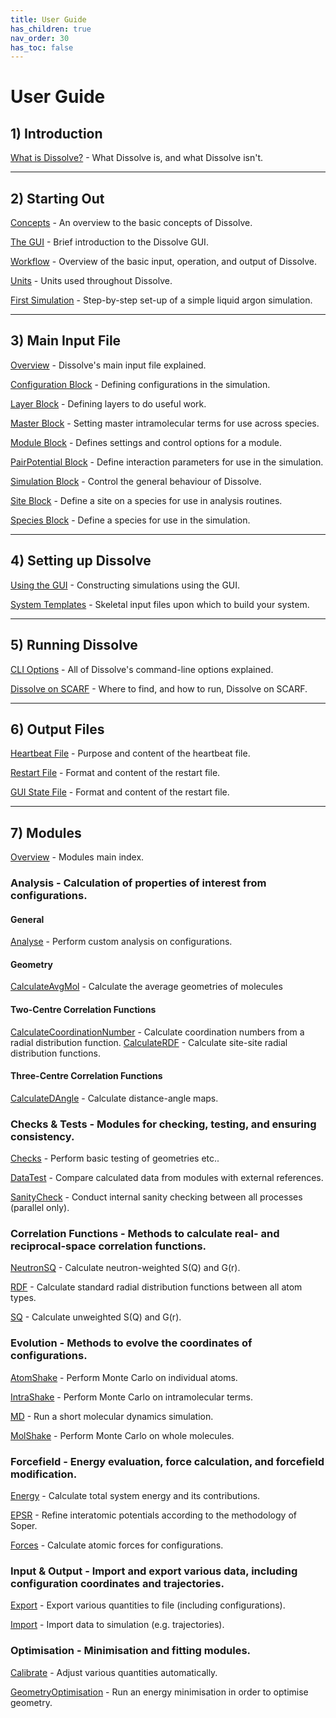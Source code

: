 ```yaml
---
title: User Guide
has_children: true
nav_order: 30
has_toc: false
---
```

# User Guide

## 1) Introduction

[What is Dissolve?](overview.md) - What Dissolve is, and what Dissolve isn't.

* * *

## 2) Starting Out

[Concepts](startingout/concepts.md) - An overview to the basic concepts of Dissolve.

[The GUI](startingout/gui.md) - Brief introduction to the Dissolve GUI.

[Workflow](startingout/workflow.md) - Overview of the basic input, operation, and output of Dissolve.

[Units](startingout/units.md) - Units used throughout Dissolve.

[First Simulation](../examples/argon/) - Step-by-step set-up of a simple liquid argon simulation.

* * *

## 3) Main Input File

[Overview](inputfile/index.md) - Dissolve's main input file explained.

[Configuration Block](inputfile/configuration.md) - Defining configurations in the simulation.

[Layer Block](inputfile/layer.md) - Defining layers to do useful work.

[Master Block](inputfile/master.md) - Setting master intramolecular terms for use across species.

[Module Block](inputfile/module.md) - Defines settings and control options for a module.

[PairPotential Block](inputfile/pairpotential.md) - Define interaction parameters for use in the simulation.

[Simulation Block](inputfile/simulation.md) - Control the general behaviour of Dissolve.

[Site Block](inputfile/site.md) - Define a site on a species for use in analysis routines.

[Species Block](inputfile/species.md) - Define a species for use in the simulation.

* * *

## 4) Setting up Dissolve

[Using the GUI](setup/scratch.md) - Constructing simulations using the GUI.

[System Templates](setup/templates.md) - Skeletal input files upon which to build your system.

* * *

## 5) Running Dissolve

[CLI Options](run/cli.md) - All of Dissolve's command-line options explained.

[Dissolve on SCARF](run/scarf.md) - Where to find, and how to run, Dissolve on SCARF.

* * *

## 6) Output Files

[Heartbeat File](heartbeat.md) - Purpose and content of the heartbeat file.

[Restart File](restart.md) - Format and content of the restart file.

[GUI State File](state.md) - Format and content of the restart file.

* * *

## 7) Modules

[Overview](modules/index.md) - Modules main index.

### Analysis - Calculation of properties of interest from configurations.

#### General
[Analyse](modules/analyse/index.md) - Perform custom analysis on configurations.

#### Geometry
[CalculateAvgMol](modules/calculateavgmol/index.md) - Calculate the average geometries of molecules

#### Two-Centre Correlation Functions
[CalculateCoordinationNumber](modules/calculatecn/index.md) - Calculate coordination numbers from a radial distribution function.
[CalculateRDF](modules/calculaterdf/index.md) - Calculate site-site radial distribution functions.

#### Three-Centre Correlation Functions
[CalculateDAngle](modules/calculatedangle/index.md) - Calculate distance-angle maps.

### Checks & Tests - Modules for checking, testing, and ensuring consistency.

[Checks](modules/checks/index.md) - Perform basic testing of geometries etc..

[DataTest](modules/datatest/index.md) - Compare calculated data from modules with external references.

[SanityCheck](modules/sanitycheck/index.md) - Conduct internal sanity checking between all processes (parallel only).

### Correlation Functions - Methods to calculate real- and reciprocal-space correlation functions.

[NeutronSQ](modules/neutronsq/index.md) - Calculate neutron-weighted S(Q) and G(r).

[RDF](modules/rdf/index.md) - Calculate standard radial distribution functions between all atom types.

[SQ](modules/sq/index.md) - Calculate unweighted S(Q) and G(r).

### Evolution - Methods to evolve the coordinates of configurations.

[AtomShake](modules/atomshake/index.md) - Perform Monte Carlo on individual atoms.

[IntraShake](modules/intrashake/index.md) - Perform Monte Carlo on intramolecular terms.

[MD](modules/md/index.md) - Run a short molecular dynamics simulation.

[MolShake](modules/molshake/index.md) - Perform Monte Carlo on whole molecules.

### Forcefield - Energy evaluation, force calculation, and forcefield modification.

[Energy](modules/energy/index.md) - Calculate total system energy and its contributions.

[EPSR](modules/EPSR.md) - Refine interatomic potentials according to the methodology of Soper.

[Forces](modules/forces/index.md) - Calculate atomic forces for configurations.

### Input & Output - Import and export various data, including configuration coordinates and trajectories.

[Export](modules/export/index.md) - Export various quantities to file (including configurations).

[Import](modules/import/index.md) - Import data to simulation (e.g. trajectories).

### Optimisation - Minimisation and fitting modules.

[Calibrate](modules/calibrate/index.md) - Adjust various quantities automatically.

[GeometryOptimisation](modules/geometryoptimisation/index.md) - Run an energy minimisation in order to optimise geometry.


